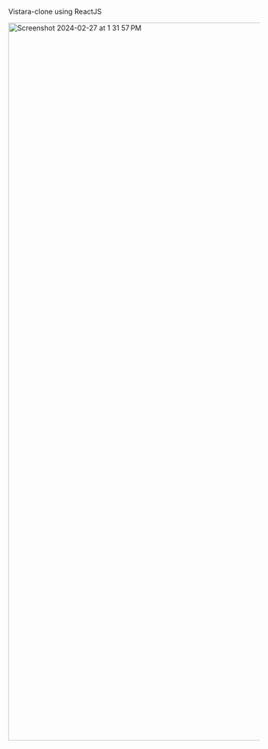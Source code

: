 Vistara-clone using ReactJS

<img width="1440" alt="Screenshot 2024-02-27 at 1 31 57 PM" src="https://github.com/ashu-0511/Vistara/assets/126855104/3011afcf-018d-4fa1-ab7d-75c4c21703cf">

